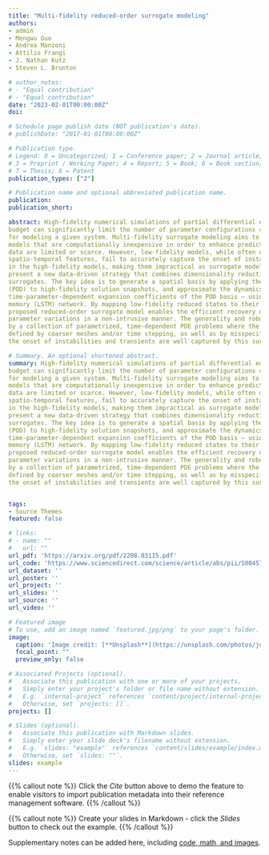 ```yaml
---
title: "Multi-fidelity reduced-order surrogate modeling"
authors:
- admin
- Mengwu Guo
- Andrea Manzoni
- Attilio Frangi
- J. Nathan Kutz
- Steven L. Brunton

# author_notes:
# - "Equal contribution"
# - "Equal contribution"
date: "2023-02-01T00:00:00Z"
doi: 

# Schedule page publish date (NOT publication's date).
# publishDate: "2017-01-01T00:00:00Z"

# Publication type.
# Legend: 0 = Uncategorized; 1 = Conference paper; 2 = Journal article;
# 3 = Preprint / Working Paper; 4 = Report; 5 = Book; 6 = Book section;
# 7 = Thesis; 8 = Patent
publication_types: ["2"]

# Publication name and optional abbreviated publication name.
publication: 
publication_short: 

abstract: High-fidelity numerical simulations of partial differential equations (PDEs) given a restricted computational
budget can significantly limit the number of parameter configurations considered and/or time window evaluated
for modeling a given system. Multi-fidelity surrogate modeling aims to leverage less accurate, lowerfidelity
models that are computationally inexpensive in order to enhance predictive accuracy when highfidelity
data are limited or scarce. However, low-fidelity models, while often displaying important qualitative
spatio-temporal features, fail to accurately capture the onset of instability and critical transients observed
in the high-fidelity models, making them impractical as surrogate models. To address this shortcoming, we
present a new data-driven strategy that combines dimensionality reduction with multi-fidelity neural network
surrogates. The key idea is to generate a spatial basis by applying the classical proper orthogonal decomposition
(POD) to high-fidelity solution snapshots, and approximate the dynamics of the reduced states —
time-parameter-dependent expansion coefficients of the POD basis – using a multi-fidelity long-short term
memory (LSTM) network. By mapping low-fidelity reduced states to their high-fidelity counterpart, the
proposed reduced-order surrogate model enables the efficient recovery of full solution fields over time and
parameter variations in a non-intrusive manner. The generality and robustness of this method is demonstrated
by a collection of parametrized, time-dependent PDE problems where the low-fidelity model can be
defined by coarser meshes and/or time stepping, as well as by misspecified physical features. Importantly,
the onset of instabilities and transients are well captured by this surrogate modeling technique.

# Summary. An optional shortened abstract.
summary: High-fidelity numerical simulations of partial differential equations (PDEs) given a restricted computational
budget can significantly limit the number of parameter configurations considered and/or time window evaluated
for modeling a given system. Multi-fidelity surrogate modeling aims to leverage less accurate, lowerfidelity
models that are computationally inexpensive in order to enhance predictive accuracy when highfidelity
data are limited or scarce. However, low-fidelity models, while often displaying important qualitative
spatio-temporal features, fail to accurately capture the onset of instability and critical transients observed
in the high-fidelity models, making them impractical as surrogate models. To address this shortcoming, we
present a new data-driven strategy that combines dimensionality reduction with multi-fidelity neural network
surrogates. The key idea is to generate a spatial basis by applying the classical proper orthogonal decomposition
(POD) to high-fidelity solution snapshots, and approximate the dynamics of the reduced states —
time-parameter-dependent expansion coefficients of the POD basis – using a multi-fidelity long-short term
memory (LSTM) network. By mapping low-fidelity reduced states to their high-fidelity counterpart, the
proposed reduced-order surrogate model enables the efficient recovery of full solution fields over time and
parameter variations in a non-intrusive manner. The generality and robustness of this method is demonstrated
by a collection of parametrized, time-dependent PDE problems where the low-fidelity model can be
defined by coarser meshes and/or time stepping, as well as by misspecified physical features. Importantly,
the onset of instabilities and transients are well captured by this surrogate modeling technique.


tags:
- Source Themes
featured: false

# links:
# - name: ""
#   url: ""
url_pdf: 'https://arxiv.org/pdf/2208.03115.pdf'
url_code: 'https://www.sciencedirect.com/science/article/abs/pii/S0045782522007678'
url_dataset: ''
url_poster: ''
url_project: ''
url_slides: ''
url_source: ''
url_video: ''

# Featured image
# To use, add an image named `featured.jpg/png` to your page's folder. 
image:
  caption: 'Image credit: [**Unsplash**](https://unsplash.com/photos/jdD8gXaTZsc)'
  focal_point: ""
  preview_only: false

# Associated Projects (optional).
#   Associate this publication with one or more of your projects.
#   Simply enter your project's folder or file name without extension.
#   E.g. `internal-project` references `content/project/internal-project/index.md`.
#   Otherwise, set `projects: []`.
projects: []

# Slides (optional).
#   Associate this publication with Markdown slides.
#   Simply enter your slide deck's filename without extension.
#   E.g. `slides: "example"` references `content/slides/example/index.md`.
#   Otherwise, set `slides: ""`.
slides: example
---
```


{{% callout note %}}
Click the *Cite* button above to demo the feature to enable visitors to import publication metadata into their reference management software.
{{% /callout %}}

{{% callout note %}}
Create your slides in Markdown - click the *Slides* button to check out the example.
{{% /callout %}}

Supplementary notes can be added here, including [code, math, and images](https://wowchemy.com/docs/writing-markdown-latex/).
